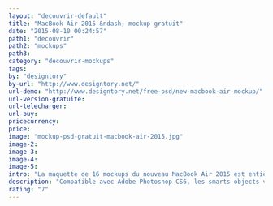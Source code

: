 ```yaml
---
layout: "decouvrir-default"
title: "MacBook Air 2015 &ndash; mockup gratuit"
date: "2015-08-10 00:24:57"
path1: "decouvrir"
path2: "mockups"
path3:
category: "decouvrir-mockups"
tags:
by: "designtory"
by-url: "http://www.designtory.net/"
url-demo: "http://www.designtory.net/free-psd/new-macbook-air-mockup/"
url-version-gratuite:
url-telecharger:
url-buy:
pricecurrency:
price:
image: "mockup-psd-gratuit-macbook-air-2015.jpg"
image-2:
image-3:
image-4:
image-5:
intro: "La maquette de 16 mockups du nouveau MacBook Air 2015 est entièrement réalisée en vectoriel. Compatible avec Adobe Photoshop CS6, les smarts objects vous permettront avec un simple glisser-déposer de mettre en scène votre site web."
description: "Compatible avec Adobe Photoshop CS6, les smarts objects vous permettront avec un simple glisser-déposer de mettre en scène votre site web."
rating: "7"
---
```

